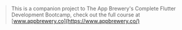 >This is a companion project to The App Brewery's Complete Flutter Development Bootcamp, check out the full course at [www.appbrewery.co](https://www.appbrewery.co/)
